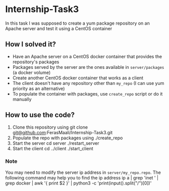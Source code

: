 # Internship-Task3
In this task I was supposed to create a yum package repository on an Apache server and test it using a CentOS container

## How I solved it?
* Have an Apache server on a CentOS docker container that provides the repository's packages
* Packages served by the server are the ones available in `server/packages` (a docker volume)
* Create another CentOS docker container that works as a client
* The client doesn't have any repository other than `my_repo` (I can use yum priority as an alternative)
* To populate the container with packages, use `create_repo` script or do it manually

## How to use the code?
1. Clone this repository using 
	git clone git@github.com:FerasMaali/Internship-Task3.git
2. Populate the repo with packages using 
	./create_repo
3. Start the server
	cd server
	./restart_server
4. Start the client
	cd ../client
	./start_client

### Note
You may need to modify the server ip address in `server/my_repo.repo`. The following command may help you to find the ip address
	ip a | grep 'inet ' | grep docker | awk '{ print $2 }' | python3 -c 'print(input().split("/")[0])'
